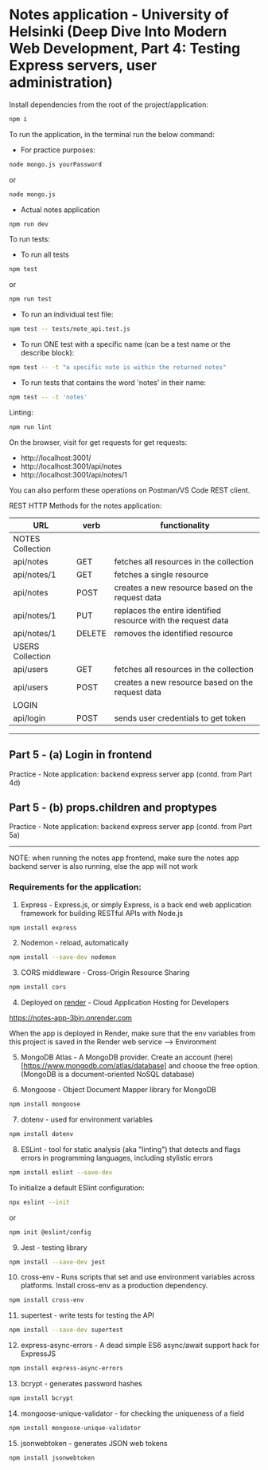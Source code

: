# Notes application - University of Helsinki (Deep Dive Into Modern Web Development, Part 4: Testing Express servers, user administration)

Install dependencies from the root of the project/application:

```bash
npm i
```

To run the application, in the terminal run the below command:

- For practice purposes:

```bash
node mongo.js yourPassword
```

or

```bash
node mongo.js
```

- Actual notes application

```bash
npm run dev
```

To run tests:

- To run all tests

```bash
npm test
```

or

```bash
npm run test
```

- To run an individual test file:

```bash
npm test -- tests/note_api.test.js
```

- To run ONE test with a specific name (can be a test name or the describe block):

```bash
npm test -- -t "a specific note is within the returned notes"
```

- To run tests that contains the word 'notes' in their name:

```bash
npm test -- -t 'notes'
```

Linting:

```bash
npm run lint
```

On the browser, visit for get requests for get requests:

- http://localhost:3001/
- http://localhost:3001/api/notes
- http://localhost:3001/api/notes/1

You can also perform these operations on Postman/VS Code REST client.

REST HTTP Methods for the notes application:

| URL              | verb   | functionality                                                 |
| ---------------- | ------ | ------------------------------------------------------------- |
| NOTES Collection |
| api/notes        | GET    | fetches all resources in the collection                       |
| api/notes/1      | GET    | fetches a single resource                                     |
| api/notes        | POST   | creates a new resource based on the request data              |
| api/notes/1      | PUT    | replaces the entire identified resource with the request data |
| api/notes/1      | DELETE | removes the identified resource                               |
| USERS Collection |
| api/users        | GET    | fetches all resources in the collection                       |
| api/users        | POST   | creates a new resource based on the request data              |
| LOGIN            |
| api/login        | POST   | sends user credentials to get token                           |

---

## Part 5 - (a) Login in frontend

Practice - Note application: backend express server app (contd. from Part 4d)

## Part 5 - (b) props.children and proptypes

Practice - Note application: backend express server app (contd. from Part 5a)

---

NOTE: when running the notes app frontend, make sure the notes app backend server is also running, else the app will not work

### Requirements for the application:

1. Express - Express.js, or simply Express, is a back end web application framework for building RESTful APIs with Node.js

```bash
npm install express
```

2. Nodemon - reload, automatically

```bash
npm install --save-dev nodemon
```

3. CORS middleware - Cross-Origin Resource Sharing

```bash
npm install cors
```

4. Deployed on [render](https://render.com/) - Cloud Application Hosting for Developers

https://notes-app-3bjn.onrender.com

When the app is deployed in Render, make sure that the env variables from this project is saved in the Render web service --> Environment

5. MongoDB Atlas - A MongoDB provider. Create an account (here)[https://www.mongodb.com/atlas/database] and choose the free option. (MongoDB is a document-oriented NoSQL database)

6. Mongoose - Object Document Mapper library for MongoDB

```bash
npm install mongoose
```

7. dotenv - used for environment variables

```bash
npm install dotenv
```

8. ESLint - tool for static analysis (aka "linting") that detects and flags errors in programming languages, including stylistic errors

```bash
npm install eslint --save-dev
```

To initialize a default ESlint configuration:

```bash
npx eslint --init
```

or

```bash
npm init @eslint/config
```

9. Jest - testing library

```bash
npm install --save-dev jest
```

10. cross-env - Runs scripts that set and use environment variables across platforms. Install cross-env as a production dependency.

```bash
npm install cross-env
```

11. supertest - write tests for testing the API

```bash
npm install --save-dev supertest
```

12. express-async-errors - A dead simple ES6 async/await support hack for ExpressJS

```bash
npm install express-async-errors
```

13. bcrypt - generates password hashes

```bash
npm install bcrypt
```

14. mongoose-unique-validator - for checking the uniqueness of a field

```bash
npm install mongoose-unique-validator
```

15. jsonwebtoken - generates JSON web tokens

```bash
npm install jsonwebtoken
```
